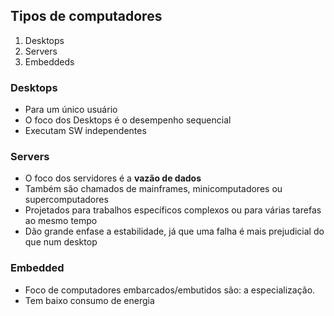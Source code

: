## Tipos de computadores

1. Desktops
2. Servers
3. Embeddeds
 
### Desktops
- Para um único usuário
- O foco dos Desktops é o desempenho sequencial
- Executam SW independentes

### Servers 
- O foco dos servidores é a **vazão de dados**
- Também são chamados de mainframes, minicomputadores ou supercomputadores
- Projetados para trabalhos específicos complexos ou para várias tarefas ao mesmo tempo
- Dão grande enfase a estabilidade, já que uma falha é mais prejudicial do que num desktop

### Embedded 
- Foco de computadores embarcados/embutidos são:  a especialização. 
- Tem baixo consumo de energia
